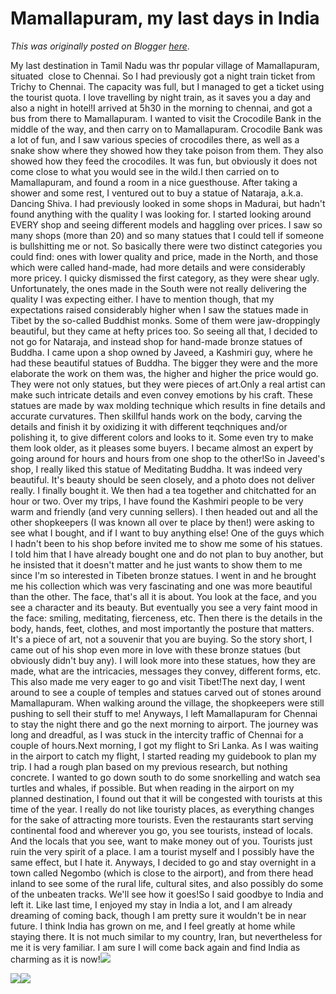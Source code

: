 # Mamallapuram, my last days in India

*This was originally posted on Blogger [here](https://photopensieve.blogspot.com/2012/02/mamallapuram-my-last-days-in-india.html)*.

My last destination in Tamil Nadu was thr popular village of Mamallapuram, situated  close to Chennai. So I had previously got a night train ticket from Trichy to Chennai. The capacity was full, but I managed to get a ticket using the tourist quota. I love travelling by night train, as it saves you a day and also a night in hotel!I arrived at 5h30 in the morning to chennai, and got a bus from there to Mamallapuram. I wanted to visit the Crocodile Bank in the middle of the way, and then carry on to Mamallapuram. Crocodile Bank was a lot of fun, and I saw various species of crocodiles there, as well as a snake show where they showed how they take poison from them. They also showed how they feed the crocodiles. It was fun, but obviously it does not come close to what you would see in the wild.I then carried on to Mamallapuram, and found a room in a nice guesthouse. After taking a shower and some rest, I ventured out to buy a statue of Nataraja, a.k.a. Dancing Shiva. I had previously looked in some shops in Madurai, but hadn't found anything with the quality I was looking for. I started looking around EVERY shop and seeing different models and haggling over prices. I saw so many shops (more than 20) and so many statues that I could tell if someone is bullshitting me or not. So basically there were two distinct categories you could find: ones with lower quality and price, made in the North, and those which were called hand-made, had more details and were considerably more pricey. I quicky dismissed the first category, as they were shear ugly. Unfortunately, the ones made in the South were not really delivering the quality I was expecting either. I have to mention though, that my expectations raised considerably higher when I saw the statues made in Tibet by the so-called Buddhist monks. Some of them were jaw-droppingly beautiful, but they came at hefty prices too. So seeing all that, I decided to not go for Nataraja, and instead shop for hand-made bronze statues of Buddha. I came upon a shop owned by Javeed, a Kashmiri guy, where he had these beautiful statues of Buddha. The bigger they were and the more elaborate the work on them was, the higher and higher the price would go. They were not only statues, but they were pieces of art.Only a real artist can make such intricate details and even convey emotions by his craft. These statues are made by wax molding technique which results in fine details and accurate curvatures. Then skillful hands work on the body, carving the details and finish it by oxidizing it with different teqchniques and/or polishing it, to give different colors and looks to it. Some even try to make them look older, as it pleases some buyers. I became almost an expert by going around for hours and hours from one shop to the other!So in Javeed's shop, I really liked this statue of Meditating Buddha. It was indeed very beautiful. It's beauty should be seen closely, and a photo does not deliver really. I finally bought it. We then had a tea together and chitchatted for an hour or two. Over my trips, I have found the Kashmiri people to be very warm and friendly (and very cunning sellers). I then headed out and all the other shopkeepers (I was known all over te place by then!) were asking to see what I bought, and if I want to buy anything else! One of the guys which I hadn't been to his shop before invited me to show me some of his statues. I told him that I have already bought one and do not plan to buy another, but he insisted that it doesn't matter and he just wants to show them to me since I'm so interested in Tibeten bronze statues. I went in and he brought me his collection which was very fascinating and one was more beautiful than the other. The face, that's all it is about. You look at the face, and you see a character and its beauty. But eventually you see a very faint mood in the face: smiling, meditating, fierceness, etc. Then there is the details in the body, hands, feet, clothes, and most importantly the posture that matters. It's a piece of art, not a souvenir that you are buying. So the story short, I came out of his shop even more in love with these bronze statues (but obviously didn't buy any). I will look more into these statues, how they are made, what are the intricacies, messages they convey, different forms, etc. This also made me very eager to go and visit Tibet!The next day, I went around to see a couple of temples and statues carved out of stones around Mamallapuram. When walking around the village, the shopkeepers were still pushing to sell their stuff to me! Anyways, I left Mamallapuram for Chennai to stay the night there and go the next morning to airport. The journey was long and dreadful, as I was stuck in the intercity traffic of Chennai for a couple of hours.Next morning, I got my flight to Sri Lanka. As I was waiting in the airport to catch my flight, I started reading my guidebook to plan my trip. I had a rough plan based on my previous research, but nothing concrete. I wanted to go down south to do some snorkelling and watch sea turtles and whales, if possible. But when reading in the airport on my planned destination, I found out that it will be congested with tourists at this time of the year. I really do not like touristy places, as everything changes for the sake of attracting more tourists. Even the restaurants start serving continental food and wherever you go, you see tourists, instead of locals. And the locals that you see, want to make money out of you. Tourists just ruin the very spirit of a place. I am a tourist myself and I possibly have the same effect, but I hate it. Anyways, I decided to go and stay overnight in a town called Negombo (which is close to the airport), and from there head inland to see some of the rural life, cultural sites, and also possibly do some of the unbeaten tracks. We'll see how it goes!So I said goodbye to India and left it. Like last time, I enjoyed my stay in India a lot, and I am already dreaming of coming back, though I am pretty sure it wouldn't be in near future. I think India has grown on me, and I feel greatly at home while staying there. It is not much similar to my country, Iran, but nevertheless for me it is very familiar. I am sure I will come back again and find India as charming as it is now!![](https://blogger.googleusercontent.com/img/b/R29vZ2xl/AVvXsEij8zDDsqtSg1PoPskWTJCjS8ZMznoVyjJgn9pcDgyNFqrA9XPAAXQKMxllzZsiYJ4g8ER18T4DpZT86A1EZgHI74hHJeNoBRQEzRBR1feQvjvESzxpxzdvwYhAkcsG1wjppGYRXwpIBFxO/s320/photo+1-754909.JPG)

![](https://blogger.googleusercontent.com/img/b/R29vZ2xl/AVvXsEgKAhSfUmX8Jd_S0wbLDTRjIyiZmaQpEMUO1_g90sVMaFo76mhW2f_E04nT98GO9mceyn32Vb7oKpBk6yGG8kF-emigPdKhmrlKIP79N4OYpCM7CFtqliJmXIRcj7RwUFaqQdSjRMc68K5p/s320/photo+2-756213.JPG)![](https://blogger.googleusercontent.com/img/b/R29vZ2xl/AVvXsEjiuSPE5hA_jLbL7u8qS0GpVkH73CZy795Tso6STiiB0Y6VN3D3w4TaEIwNsFYaP3pezTj3LLXC-ezx5XSDz0okPpWK8yUq0z29hotjMzKDRCelP90YFg7ruwLlR_L7ZDVS45n6Pfv1THDS/s320/photo+3-765327.JPG)